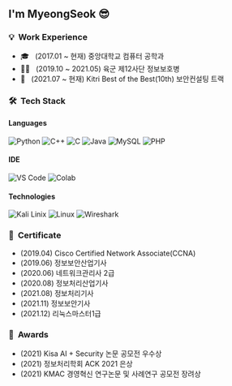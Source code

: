 <h2> I'm MyeongSeok 😎</h2>

<h3> 💡 &nbsp;Work Experience </h3>

- 🎓 &nbsp; (2017.01 ~ 현재) 중앙대학교 컴퓨터 공학과
- 👨‍💻 &nbsp; (2019.10 ~ 2021.05) 육군 제12사단 정보보호병
- 🌱 &nbsp; (2021.07 ~ 현재) Kitri Best of the Best(10th) 보안컨설팅 트랙

<h3> 🛠 &nbsp;Tech Stack</h3>


#### Languages
  ![Python](https://img.shields.io/badge/-Python-00498c?style=for-the-badge&logo=Python&logoColor=white)
  ![C++](https://img.shields.io/badge/-C++-44649f?style=for-the-badge&logo=c%2b%2b&logoColor=white)
  ![C](https://img.shields.io/badge/-C-6c80b2?style=for-the-badge&logo=c&logoColor=white)
  ![Java](https://img.shields.io/badge/-Java-919ec5?style=for-the-badge&logo=java&logoColor=white)
  ![MySQL](https://img.shields.io/badge/-MySQL-b6bed8?style=for-the-badge&logo=MySQL&logoColor=white)
  ![PHP](https://img.shields.io/badge/-PHP-dadeeb?style=for-the-badge&logo=PHP&logoColor=white)
  
#### IDE
  ![VS Code](https://img.shields.io/badge/VSCode-blue.svg?logo=visual-studio-code)
  ![Colab](https://img.shields.io/badge/Google%20Colab-orange.svg?logo=google%20colab)
  
#### Technologies
  ![Kali Linix](https://img.shields.io/badge/-Kali%20Linux-000?logo=Kali%20Linux&labelColor=ffffff)
  ![Linux](https://img.shields.io/badge/-Linux-000?logo=Linux&labelColor=ffffff&logoColor=red)
  ![Wireshark](https://img.shields.io/badge/-Wireshark-000?&logo=wireshark&logoColor=blue&labelColor=ffffff)

<h3> 📜 &nbsp;Certificate</h3>

- (2019.04) Cisco Certified Network Associate(CCNA)<br>
- (2019.06) 정보보안산업기사<br>
- (2020.06) 네트워크관리사 2급<br>
- (2020.08) 정보처리산업기사<br>
- (2021.08) 정보처리기사<br>
- (2021.11) 정보보안기사<br>
- (2021.12) 리눅스마스터1급<br>

<h3> 🏅 &nbsp;Awards</h3>

- (2021) Kisa AI + Security 논문 공모전 우수상 
- (2021) 정보처리학회 ACK 2021 은상 
- (2021) KMAC 경영혁신 연구논문 및 사례연구 공모전 장려상
